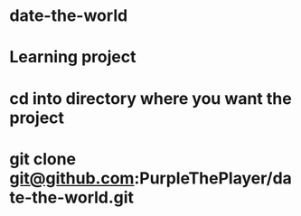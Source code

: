 # date-the-world

# Learning project 
# cd into directory where you want the project
# git clone git@github.com:PurpleThePlayer/date-the-world.git